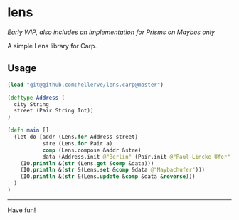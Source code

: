 # lens

*Early WIP, also includes an implementation for Prisms on Maybes only*

A simple Lens library for Carp.

## Usage

```clojure
(load "git@github.com:hellerve/lens.carp@master")

(deftype Address [
  city String
  street (Pair String Int)]
)

(defn main []
  (let-do [addr (Lens.for Address street)
           stre (Lens.for Pair a)
           comp (Lens.compose &addr &stre)
           data (Address.init @"Berlin" (Pair.init @"Paul-Lincke-Ufer" 10))]
    (IO.println &(str (Lens.get &comp &data)))
    (IO.println &(str &(Lens.set &comp &data @"Maybachufer")))
    (IO.println &(str &(Lens.update &comp &data &reverse)))
  )
)
```

<hr/>

Have fun!
